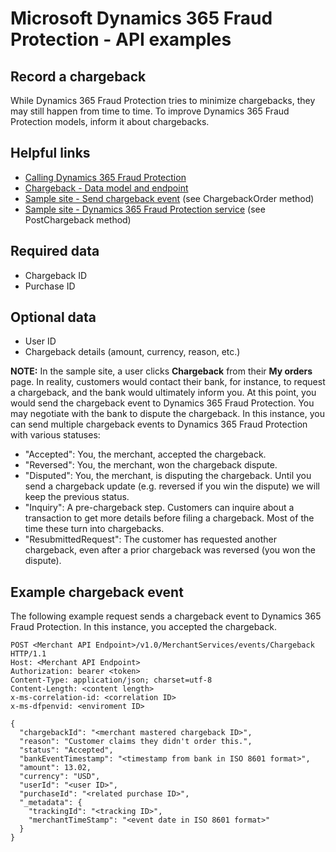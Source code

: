 # Microsoft Dynamics 365 Fraud Protection - API examples
## Record a chargeback

While Dynamics 365 Fraud Protection tries to minimize chargebacks, they may still happen from time to time. To improve Dynamics 365 Fraud Protection models, inform it about chargebacks.

## Helpful links
- [Calling Dynamics 365 Fraud Protection](./Authenticate&#32;and&#32;call&#32;Fraud&#32;Protection.md)
- [Chargeback - Data model and endpoint](https://apidocs.microsoft.com/services/dynamics365fraudprotection#/v1.0/V1.0MerchantservicesEventsChargebackPost)
- [Sample site - Send chargeback event](../src/Web/Controllers/OrderController.cs) (see ChargebackOrder method)
- [Sample site - Dynamics 365 Fraud Protection service](../src/Infrastructure/Services/FraudProtectionService.cs) (see PostChargeback method)

## Required data
- Chargeback ID
- Purchase ID

## Optional data
- User ID
- Chargeback details (amount, currency, reason, etc.)

**NOTE:** 
In the sample site, a user clicks **Chargeback** from their **My orders** page. In reality, customers would contact their bank, for instance, to request a chargeback, and the bank would ultimately inform you. At this point, you would send the chargeback event to Dynamics 365 Fraud Protection. You may negotiate with the bank to dispute the chargeback. In this instance, you can send multiple chargeback events to Dynamics 365 Fraud Protection with various statuses:
- "Accepted": You, the merchant, accepted the chargeback.
- "Reversed": You, the merchant, won the chargeback dispute.
- "Disputed": You, the merchant, is disputing the chargeback. Until you send a chargeback update (e.g. reversed if you win the dispute) we will keep the previous status.
- "Inquiry": A pre-chargeback step. Customers can inquire about a transaction to get more details before filing a chargeback. Most of the time these turn into chargebacks.
- "ResubmittedRequest": The customer has requested another chargeback, even after a prior chargeback was reversed (you won the dispute).

## Example chargeback event
The following example request sends a chargeback event to Dynamics 365 Fraud Protection. In this instance, you accepted the chargeback.
```http
POST <Merchant API Endpoint>/v1.0/MerchantServices/events/Chargeback HTTP/1.1
Host: <Merchant API Endpoint>
Authorization: bearer <token>
Content-Type: application/json; charset=utf-8
Content-Length: <content length>
x-ms-correlation-id: <correlation ID>
x-ms-dfpenvid: <enviroment ID>

{
  "chargebackId": "<merchant mastered chargeback ID>",
  "reason": "Customer claims they didn't order this.",
  "status": "Accepted",
  "bankEventTimestamp": "<timestamp from bank in ISO 8601 format>",
  "amount": 13.02,
  "currency": "USD",
  "userId": "<user ID>",
  "purchaseId": "<related purchase ID>",
  "_metadata": {
    "trackingId": "<tracking ID>",
    "merchantTimeStamp": "<event date in ISO 8601 format>"
  }
}
```
